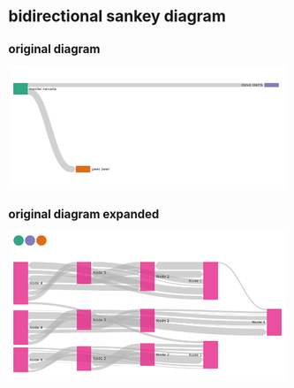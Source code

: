 # bidirectional sankey diagram

## original diagram
![alt text](./img/original.png?raw=true "original")
## original diagram expanded
![alt text](./img/original_expanded.png?raw=true "original_expanded")
